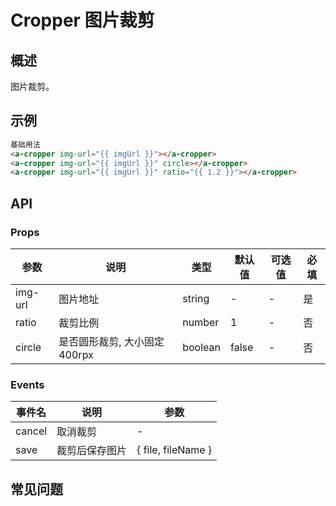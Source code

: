 # Cropper 图片裁剪

## 概述

图片裁剪。

## 示例

```html
基础用法
<a-cropper img-url="{{ imgUrl }}"></a-cropper>
<a-cropper img-url="{{ imgUrl }}" circle></a-cropper>
<a-cropper img-url="{{ imgUrl }}" ratio="{{ 1.2 }}"></a-cropper>
```

## API

### Props

| 参数    | 说明                          | 类型    | 默认值 | 可选值 | 必填 |
| ------- | ----------------------------- | ------- | ------ | ------ | ---- |
| img-url | 图片地址                      | string  | -      | -      | 是   |
| ratio   | 裁剪比例                      | number  | 1      | -      | 否   |
| circle  | 是否圆形裁剪, 大小固定 400rpx | boolean | false  | -      | 否   |

### Events

| 事件名 | 说明           | 参数               |
| ------ | -------------- | ------------------ |
| cancel | 取消裁剪       | -                  |
| save   | 裁剪后保存图片 | { file, fileName } |

## 常见问题
